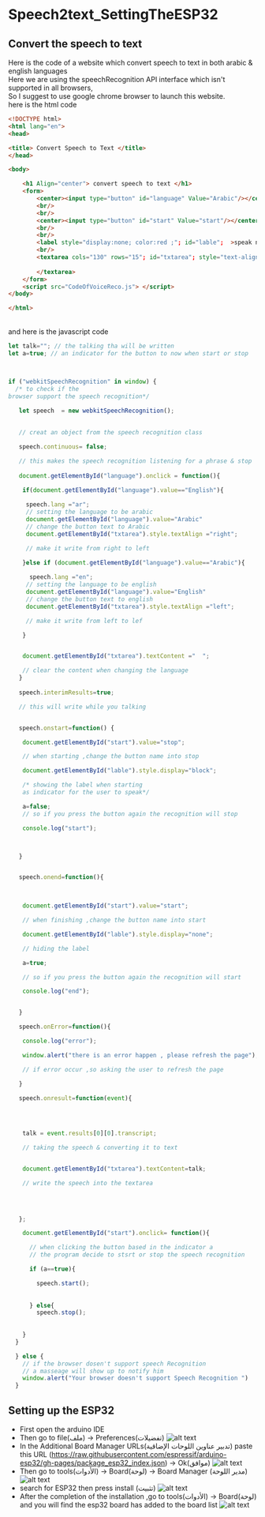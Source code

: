 # Speech2text_SettingTheESP32
## Convert the speech to text
Here is the code of a website which convert speech to text in both arabic & english languages
<br/> Here we are using the speechRecognition API interface which isn't supported in all browsers,
<br/> So I suggest to use google chrome browser to launch this website. 
<br/> here is the html code
```html
<!DOCTYPE html>
<html lang="en">
<head>

<title> Convert Speech to Text </title>
</head>

<body>

    <h1 Align="center"> convert speech to text </h1>
    <form>
        <center><input type="button" id="language" Value="Arabic"/></center>
        <br/>
        <br/>
        <center><input type="button" id="start" Value="start"/></center>
        <br/>
        <br/>
        <label style="display:none; color:red ;"; id="lable";  >speak now</label>
        <br/>
        <textarea cols="130" rows="15"; id="txtarea"; style="text-align:right" > 
         
        </textarea>
    </form>
    <script src="CodeOfVoiceReco.js"> </script>
</body>

</html>
```
<br/> and here is the javascript code 
```javascript
let talk=""; // the talking tha will be written
let a=true; // an indicator for the button to now when start or stop



if ("webkitSpeechRecognition" in window) { 
  /* to check if the 
browser support the speech recognition*/

   let speech  = new webkitSpeechRecognition();
   
   
   // creat an object from the speech recognition class

   speech.continuous= false;

   // this makes the speech recognition listening for a phrase & stop
   
   document.getElementById("language").onclick = function(){

    if(document.getElementById("language").value=="English"){
      
     speech.lang ="ar"; 
     // setting the language to be arabic
     document.getElementById("language").value="Arabic"
     // change the button text to Arabic
     document.getElementById("txtarea").style.textAlign ="right";

     // make it write from right to left
     
    }else if (document.getElementById("language").value=="Arabic"){

      speech.lang ="en"; 
     // setting the language to be english
     document.getElementById("language").value="English"
     // change the button text to english
     document.getElementById("txtarea").style.textAlign ="left";

     // make it write from left to lef

    }   


    document.getElementById("txtarea").textContent ="  "; 

    // clear the content when changing the language
   }
   
   speech.interimResults=true;

   // this will write while you talking


   speech.onstart=function() {

    document.getElementById("start").value="stop";

    // when starting ,change the button name into stop 

    document.getElementById("lable").style.display="block";

    /* showing the label when starting 
    as indicator for the user to speak*/

    a=false; 
    // so if you press the button again the recognition will stop

    console.log("start"); 



   }


   speech.onend=function(){

    

    document.getElementById("start").value="start";

    // when finishing ,change the button name into start

    document.getElementById("lable").style.display="none";

    // hiding the label

    a=true;

    // so if you press the button again the recognition will start

    console.log("end");


   }

   speech.onError=function(){

    console.log("error");

    window.alert("there is an error happen , please refresh the page");

    // if error occur ,so asking the user to refresh the page

   }

   speech.onresult=function(event){

    


    talk = event.results[0][0].transcript;

    // taking the speech & converting it to text


    document.getElementById("txtarea").textContent=talk;

    // write the speech into the textarea
    

    

   };

    document.getElementById("start").onclick= function(){

      // when clicking the button based in the indicator a 
      // the program decide to stsrt or stop the speech recognition

      if (a==true){ 

        speech.start();
    
    
      } else{
        speech.stop();
    
    
    }
  }

  } else {
    // if the browser dosen't support speech Recognition
    // a masseage will show up to notify him
    window.alert("Your browser doesn't support Speech Recognition ")
  }
```
## Setting up the ESP32
* First open the arduino IDE  
* Then go to file(ملف) -> Preferences(تفضيلات)
![alt text](https://github.com/Maashn5/Speech2text_SettingTheESP32/blob/main/Setting_ESP32/Picture1.png)
* In the Additional Board Manager URLs(تدبير عناوين اللوحات الإضاقية) paste this URL (https://raw.githubusercontent.com/espressif/arduino-esp32/gh-pages/package_esp32_index.json) -> Ok(موافق)
![alt text](https://github.com/Maashn5/Speech2text_SettingTheESP32/blob/main/Setting_ESP32/Picture2.png)
* Then go to tools(الأدوات) -> Board(لوحة) -> Board Manager (مدير اللوحة) 
![alt text](https://github.com/Maashn5/Speech2text_SettingTheESP32/blob/main/Setting_ESP32/Picture3.png)
* search for ESP32 then press install (تثبيت) 
![alt text](https://github.com/Maashn5/Speech2text_SettingTheESP32/blob/main/Setting_ESP32/Picture4.png)
* After the completion of the installation ,go to tools(الأدوات) -> Board(لوحة) and you will find the esp32 board has added to the board list
![alt text](https://github.com/Maashn5/Speech2text_SettingTheESP32/blob/main/Setting_ESP32/Picture5.png)

